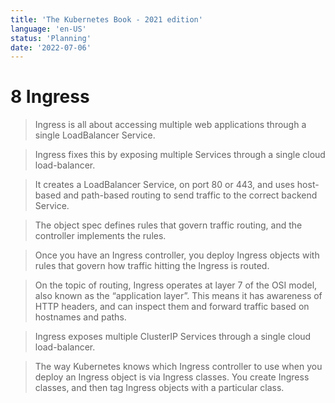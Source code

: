 ```yaml
---
title: 'The Kubernetes Book - 2021 edition'
language: 'en-US'
status: 'Planning'
date: '2022-07-06'
---
```


# 8 Ingress

> Ingress is all about accessing multiple web applications through a single LoadBalancer Service.

> Ingress fixes this by exposing multiple Services through a single cloud load-balancer.

> It creates a LoadBalancer Service, on port 80 or 443, and uses host-based and path-based routing to send traffic
> to the correct backend Service.

> The object spec defines rules that govern traffic routing, and the controller implements the rules.

> Once you have an Ingress controller, you deploy Ingress objects with rules that govern how traffic hitting the
> Ingress is routed.

> On the topic of routing, Ingress operates at layer 7 of the OSI model, also known as the “application layer”. This
> means it has awareness of HTTP headers, and can inspect them and forward traffic based on hostnames and
> paths.

> Ingress exposes multiple ClusterIP Services through a single cloud load-balancer.

> The way Kubernetes knows which Ingress controller to use when you deploy an Ingress object is via Ingress
> classes. You create Ingress classes, and then tag Ingress objects with a particular class.


